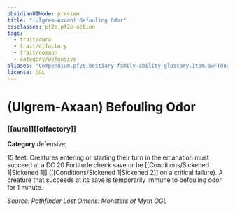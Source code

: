 ```yaml
---
obsidianUIMode: preview
title: "(Ulgrem-Axaan) Befouling Odor"
cssclasses: pf2e,pf2e-action
tags:
  - trait/aura
  - trait/olfactory
  - trait/common
  - category/defensive
aliases: "Compendium.pf2e.bestiary-family-ability-glossary.Item.awFTdoQfYva84HkU"
license: OGL
---
```

# (Ulgrem-Axaan) Befouling Odor

### [[aura]][[olfactory]]

**Category** defensive; 




15 feet. Creatures entering or starting their turn in the emanation must succeed at a DC 20 Fortitude check save or be [[Conditions/Sickened 1|Sickened 1]] ([[Conditions/Sickened 1|Sickened 2]] on a critical failure). A creature that succeeds at its save is temporarily immune to befouling odor for 1 minute.

*Source: Pathfinder Lost Omens: Monsters of Myth*
*OGL*